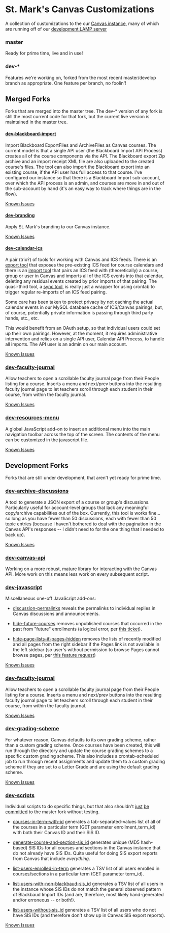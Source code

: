 # St. Mark's Canvas Customizations

A collection of customizations to the our [Canvas instance](http://stmarksschool.instructure.org), many of which are running off of our [development LAMP server](http://area51.stmarksschool.org)

### master

Ready for prime time, live and in use!

### dev-*

Features we're working on, forked from the most recent master/develop branch as appropriate. One feature per branch, no foolin'!

## Merged Forks

Forks that are merged into the master tree. The dev-* version of any fork is still the most current code for that fork, but the current live version is maintained in the master tree.

#### [dev-blackboard-import](http://github.com/smtech/canvas/tree/dev-blackboard-import/www/api/blackboard-import)

Import Blackboard ExportFiles and ArchiveFiles as Canvas courses. The current model is that a single API user (the Blackboard Import API Process) creates all of the course components via the API. The Blackboard export Zip archive and an import receipt XML file are also uploaded to the created course's files. The tool can also import the Blackboard export into an existing course, if the API user has full access to that course. I've configured our instance so that there is a Blackboard Import sub-account, over which the API process is an admin, and courses are move in and out of the sub-account by hand (it's an easy way to track where things are in the flow).

[Known Issues](http://github.com/smtech/canvas/issues?milestone=4)

#### [dev-branding](http://github.com/smtech/canvas/tree/dev-branding/www/branding)

Apply St. Mark's branding to our Canvas instance.

[Known Issues](http://github.com/smtech/canvas/issues?milestone=10)

#### [dev-calendar-ics](http://github.com/smtech/canvas/tree/dev-calendar-ics/www/api/calendar-ics)

A pair (trio?) of tools for working with Canvas and ICS feeds. There is an [export tool](http://github.com/smtech/canvas/tree/dev-calendar-ics/www/api/calendar-ics/export.php) that exposes the pre-existing ICS feed for course calendars and there is an [import tool](http://github.com/smtech/canvas/tree/dev-calendar-ics/www/api/calendar-ics/import.php) that pairs an ICS feed with (theoretically) a course, group or user in Canvas and imports all of the ICS events into that calendar, deleting any residual events created by prior imports of that pairing. The quasi-third tool, a [sync tool](http://github.com/smtech/canvas/tree/dev-calendar-ics/www/api/calendar-ics/sync.php), is really just a wrapper for using crontab to trigger regular re-imports of an ICS feed pairing.

Some care has been taken to protect privacy by not caching the actual calendar events in our MySQL database cache of ICS/Canvas pairings, but, of course, potentially private information is passing through third party hands, etc., etc.

This would benefit from an OAuth setup, so that individual users could set up their own pairings. However, at the moment, it requires administrative intervention and relies on a single API user, Calendar API Process, to handle all imports. The API user is an admin on our main account.

[Known Issues](http://github.com/smtech/canvas/issues?milestone=6)

### [dev-faculty-journal](http://github.com/smtech/canvas/tree/dev-faculty-journal/www/javascript/faculty-journal.js)

Allow teachers to open a scrollable faculty journal page from their People listing for a course. Inserts a menu and next/prev buttons into the resulting faculty journal page to let teachers scroll through each student in their course, from within the faculty journal.

[Known Issues](http://github.com/smtech/canvas/issues?milestone=11)

### [dev-resources-menu](http://github.com/smtech/canvas/tree/dev-resources-menu/www/javascript/resources-menu.js)

A global JavaScript add-on to insert an additional menu into the main navigation toolbar across the top of the screen. The contents of the menu can be customized in the javascript file.

[Known Issues](http://github.com/smtech/canvas/issues?milestone=2)

## Development Forks

Forks that are still under development, that aren't yet ready for prime time.

### [dev-archive-discussions](http://github.com/smtech/canvas/tree/dev-archive-discussions/www/www/api/archive-discussions)

A tool to generate a JSON export of a course or group's discussions. Particularly useful for account-level groups that lack any meaningful copy/archive capabilities out of the box. Currently, this tool is works fine... so long as you have fewer than 50 discussions, each with fewer than 50 topic entries (because I haven't bothered to deal with the pagination in the Canvas API's responses -- I didn't need to for the one thing that I needed to back up).

[Known Issues](http://github.com/smtech/canvas/issues?milestone=5)

### [dev-canvas-api](http://github.com/smtech/canvas/tree/dev-canvas-api/www/api/dev/canvas-api.inc.php)

Working on a more robust, mature library for interacting with the Canvas API. More work on this means less work on every subsequent script.

### [dev-javascript](http://github.com/smtech/canvas/tree/dev-javascript/www/javascript)

Miscellaneous one-off JavaScript add-ons:

  - [discussion-permalinks](http://github.com/smtech/canvas/tree/dev-javascript/www/javascript/discussion-permalinks.js) reveals the permalinks to individual replies in Canvas discussions and announcements.

  - [hide-future-courses](http://github.com/smtech/canvas/tree/dev-javascript/www/javascript/hide-future-courses.js) removes unpublished courses that occurred in the past from "future" enrollments (a logical error, per [this ticket](https://help.instructure.com/requests/173156)).

  - [hide-page-lists-if-pages-hidden](http://github.com/smtech/canvas/tree/dev-javascript/www/javascript/hide-page-lists-if-pages-hidden.js) removes the lists of recently modified and all pages from the right sidebar if the Pages link is not available in the left sidebar (so user's without permission to browse Pages cannot browse pages, per [this feature request](https://help.instructure.com/entries/21511835-Hide-All-Pages-List-when-Pages-is-Removed-from-Navigation))

[Known Issues](http://github.com/smtech/canvas/issues?milestone=3)

### [dev-faculty-journal](http://github.com/smtech/canvas/tree/dev-faculty-journal/www/javascript/faculty-journal.js)

Allow teachers to open a scrollable faculty journal page from their People listing for a course. Inserts a menu and next/prev buttons into the resulting faculty journal page to let teachers scroll through each student in their course, from within the faculty journal.

[Known Issues](http://github.com/smtech/canvas/issues?milestone=11)

### [dev-grading-scheme](http://github.com/smtech/canvas/tree/dev-grading-scheme/www/api/grading-scheme)

For whatever reason, Canvas defaults to its own grading scheme, rather than a custom grading scheme. Once courses have been created, this will run through the directory and update the course grading schemes to a specific custom grading scheme. This also includes a crontab-scheduled job to run through recent assignments and update them to a custom grading scheme if they are set to a Letter Grade and are using the default grading scheme.

[Known Issues](http://github.com/smtech/canvas/issues?milestone=9)

### [dev-scripts](http://github.com/smtech/canvas/tree/dev-scripts/www/api/scripts)

Individual scripts to do specific things, but that also shouldn't [just](https://github.com/smtech/canvas/commit/88b77a269063a342808443256f2f173ddf5881b5) [be](https://github.com/smtech/canvas/commit/a22552daa520f73cfb75b3f0ae93d1b8a08438af) [committed](https://github.com/smtech/canvas/commit/b51f50b579a7dcb54f6934ae9dd0a3523415ad5a) to the master fork without testing.

  - [courses-in-term-with-id](http://github.com/smtech/canvas/tree/dev-scripts/www/api/scripts/courses-in-term-with-id.php) generates a tab-separated-values list of all of the courses in a particular term (GET parameter enrollment_term_id) with both their Canvas ID and their SIS ID.

  - [generate-course-and-section-sis_id](http://github.com/smtech/canvas/tree/dev-scripts/www/api/scripts/generate-course-and-section-sis_id.php) generates unique (MD5 hash-based) SIS IDs for all courses and sections in the Canvas instance that do not already have SIS IDs. Quite useful for doing SIS export reports from Canvas that include _everything_.

  - [list-users-enrolled-in-term](http://github.com/smtech/canvas/tree/dev-scripts/www/api/scripts/list-users-enrolled-in-term.php) generates a TSV list of all users enrolled in courses/sections in a particular term (GET parameter term_id).

  - [list-users-with-non-blackbaud-sis_id](http://github.com/smtech/canvas/tree/dev-scripts/www/api/scripts/list-users-with-non-blackbaud-sis_id.php) generates a TSV list of all users in the instance whose SIS IDs do not match the general observed pattern of Blackbaud Import IDs (and are, therefore, most likely hand-generated and/or erroneous -- or both!).

  - [list-users-without-sis_id](http://github.com/smtech/canvas/blob/dev-scripts/www/api/scripts/list-users-without-sis_id.php) generates a TSV list of all users who do not have SIS IDs (and therefore don't show up in Canvas SIS export reports).

	

[Known Issues](http://github.com/smtech/canvas/issues?milestone=8)